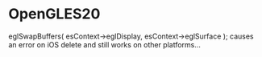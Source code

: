 # OpenGLES20

eglSwapBuffers( esContext->eglDisplay, esContext->eglSurface );
causes an error on iOS
delete and still works on other platforms...